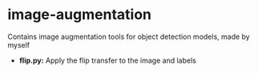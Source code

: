 # image-augmentation
Contains image augmentation tools for object detection models, made by myself

* **flip.py:** Apply the flip transfer to the image and labels

